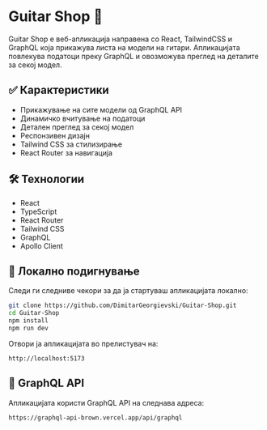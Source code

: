 # Guitar Shop 🎸

Guitar Shop е веб-апликација направена со React, TailwindCSS и GraphQL која прикажува листа на модели на гитари. Апликацијата повлекува податоци преку GraphQL и овозможува преглед на деталите за секој модел.

## ✅ Карактеристики

- Прикажување на сите модели од GraphQL API  
- Динамичко вчитување на податоци  
- Детален преглед за секој модел  
- Респонзивен дизајн  
- Tailwind CSS за стилизирање  
- React Router за навигација  

## 🛠️ Технологии

- React  
- TypeScript  
- React Router  
- Tailwind CSS  
- GraphQL  
- Apollo Client  

## 🚀 Локално подигнување

Следи ги следниве чекори за да ја стартуваш апликацијата локално:

```bash
git clone https://github.com/DimitarGeorgievski/Guitar-Shop.git
cd Guitar-Shop
npm install
npm run dev
```

Отвори ја апликацијата во прелистувач на:

```
http://localhost:5173
```

## 🔗 GraphQL API

Апликацијата користи GraphQL API на следнава адреса:

```
https://graphql-api-brown.vercel.app/api/graphql
```
